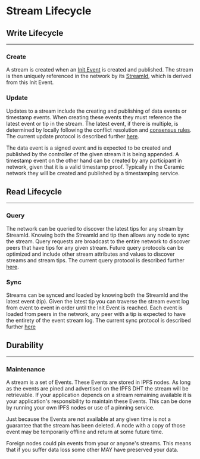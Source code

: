 # **Stream Lifecycle**

## **Write Lifecycle**

---

### **Create**

A stream is created when an [Init Event](event-log.md) is created and published. The stream is then uniquely referenced in the network by its [StreamId](uri-scheme.md), which is derived from this Init Event. 

### **Update**

Updates to a stream include the creating and publishing of data events or timestamp events. When creating these events they must reference the latest event or tip in the stream. The latest event, if there is multiple, is determined by locally following the conflict resolution and [consensus rules](consensus.md). The current update protocol is described further [here](../networking/tip-gossip.md). 

The data event is a signed event and is expected to be created and published by the controller of the given stream it is being appended. A timestamp event on the other hand can be created by any participant in network, given that it is a valid timestamp proof. Typically in the Ceramic network they will be created and published by a timestamping service. 

## **Read Lifecycle**

---

### **Query**

The network can be queried to discover the latest tips for any stream by StreamId. Knowing both the StreamId and tip then allows any node to sync the stream. Query requests are broadcast to the entire network to discover peers that have tips for any given stream. Future query protocols can be optimized and include other stream attributes and values to discover streams and stream tips. The current query protocol is described further [here](../networking/tip-queries.md). 

### **Sync**

Streams can be synced and loaded by knowing both the StreamId and the latest event (tip). Given the latest tip you can traverse the stream event log from event to event in order until the Init Event is reached. Each event is loaded from peers in the network, any peer with a tip is expected to have the entirety of the event stream log. The current sync protocol is described further [here](../networking/event-fetching.md) 

## **Durability**

---

### **Maintenance**
A stream is a set of Events.
These Events are stored in IPFS nodes.
As long as the events are pined and advertised on the IPFS DHT the
stream will be retrievable.
If your application depends on a stream remaining available it is
your application's responsibility to maintain these Events.
This can be done by running your own IPFS nodes or use of a pinning service.

Just because the Events are not available at any given time is not
a guarantee that the stream has been deleted. A node with a copy of those event
may be temporarily offline and return at some future time.

Foreign nodes could pin events from your or anyone's streams.
This means that if you suffer data loss some other MAY have preserved your data.
